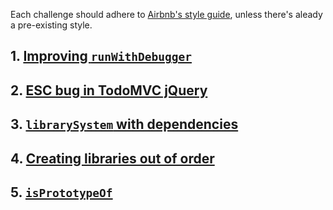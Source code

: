 Each challenge should adhere to [Airbnb's style guide](https://github.com/airbnb/javascript/tree/es5-deprecated/es5), unless there's aleady a pre-existing style.

## 1. [Improving `runWithDebugger`](https://github.com/gordonmzhu/beasts/issues/2)

## 2. [ESC bug in TodoMVC jQuery](https://github.com/gordonmzhu/beasts/issues/5)

## 3. [`librarySystem` with dependencies](https://github.com/gordonmzhu/beasts/issues/1)

## 4. [Creating libraries out of order](https://github.com/gordonmzhu/beasts/issues/3)

## 5. [`isPrototypeOf`](https://github.com/gordonmzhu/beasts/issues/4)
